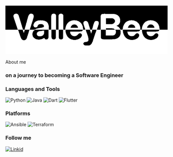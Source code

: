 ![Header](https://github.com/ValleyBee/ValleyBee/blob/main/assets/logo.png)

About me
### on a journey to becoming a Software Engineer

### Languages and Tools
![Python](https://img.shields.io/badge/-python-090909?style=for-the-badge&logo=python&logoColor=FDD746)
![Java](https://img.shields.io/badge/-JAVA-090909?style=for-the-badge&logo=java&logoColor=F8981D)
![Dart](https://img.shields.io/badge/-DART-090909?style=for-the-badge&logo=Dart&logoColor=097CDB)
![Flutter](https://img.shields.io/badge/-FLUTTER-090909?style=for-the-badge&logo=flutter&logoColor=47CAF5)

### Platforms
![Ansible](https://img.shields.io/badge/-ansible-090909?style=for-the-badge&logo=ansible&logoColor=B30000)
![Terraform](https://img.shields.io/badge/-terraform-090909?style=for-the-badge&logo=terraform&logoColor=844FBA)

 <!-- (<div data-iframe-width="150" data-iframe-height="270" data-share-badge-id="4f2e8211-bc1b-499c-a5db-ed18e5880d95" data-share-badge-host="https://www.credly.com"></div><script type="text/javascript" async src="//cdn.credly.com/assets/utilities/embed.js"></script>) -->

### Follow me
[![Linkid](https://img.shields.io/badge/-linkedin-090909?style=for-the-badge&logo=linkedin&logoColor=0077B5)](https://www.linkedin.com/in/valentyn-bershatskyy-a3a020a1/)